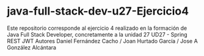 # java-full-stack-dev-u27-Ejercicio4
Este repositorio corresponde al ejercicio 4 realizado en la formación de Java Full Stack Developer, concretamente a la unidad 27 UD27 - Spring REST JWT Autores Daniel Fernández Cacho / Joan Hurtado García / Jose A González Alcántara
